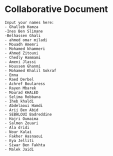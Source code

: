 # Collaborative Document
    Input your names here:
    - Ghalleb Hamza
    -Ines Ben Slimane
    -Belhassen Ghali
    - ahmed omar miladi
    - Mouadh Amemri
    - Mohamed khammeri
    - Ahmed Zitouni
    - Chedly Hammami
    - Ameni Jlassi
    - Houssem Ghanmi
    - Mohamed Khalil Sokraf
    - Emna
    - Raed Derbel
    - Achref Boularess
    - Rayen Mbarek
    - Mourad KHALED
    - Selima Robbana
    - Iheb khaldi
    - Abdelaoui Hamdi
    - Arij Ben Abid
    - SEBALOUI Badreddine
    - Hajri Oumaima
    - Salmen Zouari
    - Ala dridi
    - Nour Kalai
    - Fakher Hasnaoui
    - Eya Jelliti
    - Siwar Ben Fakhta
    - Malek Jaidi
